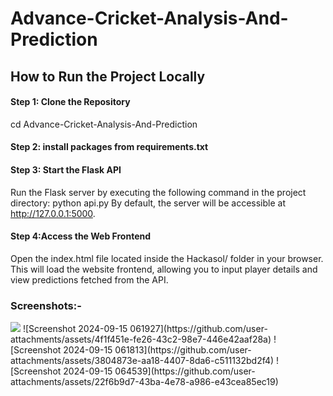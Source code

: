 # Advance-Cricket-Analysis-And-Prediction

## How to Run the Project Locally

#### Step 1: Clone the Repository
cd Advance-Cricket-Analysis-And-Prediction

#### Step 2: install packages from requirements.txt

#### Step 3: Start the Flask API
Run the Flask server by executing the following command in the project directory:
python api.py
By default, the server will be accessible at http://127.0.0.1:5000.

#### Step 4:Access the Web Frontend

Open the index.html file located inside the Hackasol/ folder in your browser.
This will load the website frontend, allowing you to input player details and view predictions fetched from the API.


### Screenshots:-
<img src="https://github.com/user-attachments/assets/4f1f451e-fe26-43c2-98e7-446e42aaf28a" width=auto>
![Screenshot 2024-09-15 061927](https://github.com/user-attachments/assets/4f1f451e-fe26-43c2-98e7-446e42aaf28a)
![Screenshot 2024-09-15 061813](https://github.com/user-attachments/assets/3804873e-aa18-4407-8da6-c511132bd2f4)
![Screenshot 2024-09-15 064539](https://github.com/user-attachments/assets/22f6b9d7-43ba-4e78-a986-e43cea85ec19)

